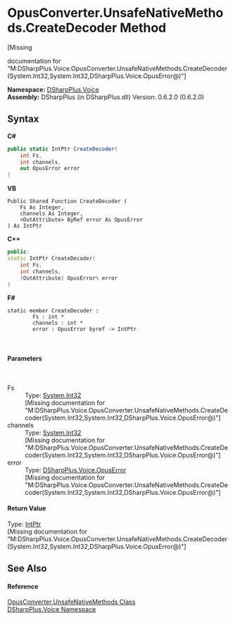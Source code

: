 # OpusConverter.UnsafeNativeMethods.CreateDecoder Method 
 

\[Missing <summary> documentation for "M:DSharpPlus.Voice.OpusConverter.UnsafeNativeMethods.CreateDecoder(System.Int32,System.Int32,DSharpPlus.Voice.OpusError@)"\]

**Namespace:**&nbsp;<a href="721897d8-8fb1-1e49-ffd9-d615b59914fb">DSharpPlus.Voice</a><br />**Assembly:**&nbsp;DSharpPlus (in DSharpPlus.dll) Version: 0.6.2.0 (0.6.2.0)

## Syntax

**C#**<br />
``` C#
public static IntPtr CreateDecoder(
	int Fs,
	int channels,
	out OpusError error
)
```

**VB**<br />
``` VB
Public Shared Function CreateDecoder ( 
	Fs As Integer,
	channels As Integer,
	<OutAttribute> ByRef error As OpusError
) As IntPtr
```

**C++**<br />
``` C++
public:
static IntPtr CreateDecoder(
	int Fs, 
	int channels, 
	[OutAttribute] OpusError% error
)
```

**F#**<br />
``` F#
static member CreateDecoder : 
        Fs : int * 
        channels : int * 
        error : OpusError byref -> IntPtr 

```

<br />

#### Parameters
&nbsp;<dl><dt>Fs</dt><dd>Type: <a href="http://msdn2.microsoft.com/en-us/library/td2s409d" target="_blank">System.Int32</a><br />\[Missing <param name="Fs"/> documentation for "M:DSharpPlus.Voice.OpusConverter.UnsafeNativeMethods.CreateDecoder(System.Int32,System.Int32,DSharpPlus.Voice.OpusError@)"\]</dd><dt>channels</dt><dd>Type: <a href="http://msdn2.microsoft.com/en-us/library/td2s409d" target="_blank">System.Int32</a><br />\[Missing <param name="channels"/> documentation for "M:DSharpPlus.Voice.OpusConverter.UnsafeNativeMethods.CreateDecoder(System.Int32,System.Int32,DSharpPlus.Voice.OpusError@)"\]</dd><dt>error</dt><dd>Type: <a href="a825cac0-f073-31bc-695b-d007a0a3c9c7">DSharpPlus.Voice.OpusError</a><br />\[Missing <param name="error"/> documentation for "M:DSharpPlus.Voice.OpusConverter.UnsafeNativeMethods.CreateDecoder(System.Int32,System.Int32,DSharpPlus.Voice.OpusError@)"\]</dd></dl>

#### Return Value
Type: <a href="http://msdn2.microsoft.com/en-us/library/5he14kz8" target="_blank">IntPtr</a><br />\[Missing <returns> documentation for "M:DSharpPlus.Voice.OpusConverter.UnsafeNativeMethods.CreateDecoder(System.Int32,System.Int32,DSharpPlus.Voice.OpusError@)"\]

## See Also


#### Reference
<a href="b8666221-a414-16f6-cb86-86e7d955168b">OpusConverter.UnsafeNativeMethods Class</a><br /><a href="721897d8-8fb1-1e49-ffd9-d615b59914fb">DSharpPlus.Voice Namespace</a><br />